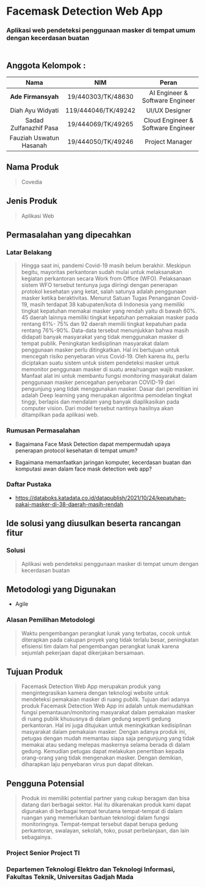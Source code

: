 # Facemask Detection Web App

### Aplikasi web pendeteksi penggunaan masker di tempat umum dengan kecerdasan buatan</br></br>

## Anggota Kelompok :
<table>
<thead>
<tr>
<th align="center">Nama</th>
<th align="center">NIM</th>
<th align="center">Peran</th>
</tr>
</thead>
<tbody>
<tr>
<td align="center"><b>Ade Firmansyah</b></td>
<td align="center">19/440303/TK/48630</td>
<td align="center">AI Engineer &amp; Software Engineer</td>
</tr>
<tr>
<td align="center">Diah Ayu Widyati</td>
<td align="center">119/444046/TK/49242</td>
<td align="center">UI/UX Designer</td>
</tr>
<tr>
<td align="center">Sadad Zulfanazhif Pasa</td>
<td align="center">19/444069/TK/49265</td>
<td align="center">Cloud Engineer &amp; Software Engineer</td>
</tr>
<tr>
<td align="center">Fauziah Uswatun Hasanah</td>
<td align="center">19/444050/TK/49246</td>
<td align="center">Project Manager</td>
</tr>
</tbody>
</table>

## Nama Produk

> Covedia

## Jenis Produk

> Aplikasi Web

## Permasalahan yang dipecahkan

### Latar Belakang

> Hingga saat ini, pandemi Covid-19 masih belum berakhir. Meskipun begitu, mayoritas perkantoran sudah mulai untuk melaksanakan kegiatan perkantoran secara Work from Office (WFO). Pelaksanaan sistem WFO tersebut tentunya juga diiringi dengan penerapan protokol kesehatan yang ketat, salah satunya adalah penggunaan masker ketika beraktivitas.
Menurut Satuan Tugas Penanganan Covid-19, masih terdapat 38 kabupaten/kota di Indonesia yang memiliki tingkat kepatuhan memakai masker yang rendah yaitu di bawah 60%. 45 daerah lainnya memiliki tingkat kepatuhan pemakaian masker pada rentang 61%- 75% dan 92 daerah memilii tingkat kepatuhan pada rentang 76%-90%. Data-data tersebut menunjukkan bahwa masih didapati banyak masyarakat yang tidak menggunakan masker di tempat publik.
Peningkatan kedisiplinan masyarakat dalam penggunaan masker perlu ditingkatkan. Hal ini bertujuan untuk mencegah risiko penyebaran virus Covid-19. Oleh karena itu, perlu diciptakan suatu sistem untuk sistem pendeteksi masker untuk memonitor penggunaan masker di suatu area/ruangan wajib masker.
Manfaat alat ini untuk membantu fungsi monitoring masyarakat dalam penggunaan masker pencegahan penyebaran COVID-19 dari pengunjung yang tidak menggunakan masker. Dasar dari penelitian ini adalah Deep learning yang merupakan algoritma pemodelan tingkat tinggi, berlapis dan mendalam yang banyak diaplikasikan pada computer vision. Dari model tersebut nantinya hasilnya akan ditampilkan pada aplikasi web.

### Rumusan Permasalahan

- Bagaimana Face Mask Detection dapat mempermudah upaya penerapan protocol kesehatan di tempat umum?
 
- Bagaimana memanfaatkan jaringan komputer, kecerdasan buatan dan komputasi awan dalam face mask detection web app?

### Daftar Pustaka

- https://databoks.katadata.co.id/datapublish/2021/10/24/kepatuhan-pakai-masker-di-38-daerah-masih-rendah

## Ide solusi yang diusulkan beserta rancangan fitur

### Solusi

> Aplikasi web pendeteksi penggunaan masker di tempat umum dengan kecerdasan buatan

## Metodologi yang Digunakan
- Agile

### Alasan Pemilihan Metodologi
> Waktu pengembangan perangkat lunak yang terbatas, cocok untuk diterapkan pada cakupan proyek yang tidak terlalu besar, peningkatan efisiensi tim dalam hal pengembangan perangkat lunak karena sejumlah pekerjaan dapat dikerjakan bersamaan. 

## Tujuan Produk
> Facemask Detection Web App merupakan produk yang mengintegrasikan kamera dengan teknologi website untuk mendeteksi pemakaian masker di ruang publik. Tujuan dari adanya produk Facemask Detection Web App ini adalah untuk memudahkan fungsi pemantauan/monitoring masyarakat dalam pemakaian masker di ruang publik khususnya di dalam gedung seperti gedung perkantoran. Hal ini juga ditujukan untuk meningkatkan kedisiplinan masyarakat dalam pemakaian masker. Dengan adanya produk ini, petugas dengan mudah memantau siapa saja pengunjung yang tidak memakai atau sedang melepas maskernya selama berada di dalam gedung. Kemudian petugas dapat melakukan penertiban kepada orang-orang yang tidak mengenakan masker. Dengan demikian, diharapkan laju penyebaran virus pun dapat ditekan. 

## Pengguna Potensial
> Produk ini memiliki potential partner yang cukup beragam dan bisa datang dari berbagai sektor. Hal itu dikarenakan produk kami dapat digunakan di berbagai tempat terutama tempat-tempat di dalam ruangan yang memerlukan bantuan teknologi dalam fungsi monitoringnya. Tempat-tempat tersebut dapat berupa gedung perkantoran, swalayan, sekolah, toko, pusat perbelanjaan, dan lain sebagainya. 

### Project Senior Project TI
### Departemen  Teknologi  Elektro  dan  Teknologi  Informasi,  Fakultas  Teknik, Universitas Gadjah Mada
